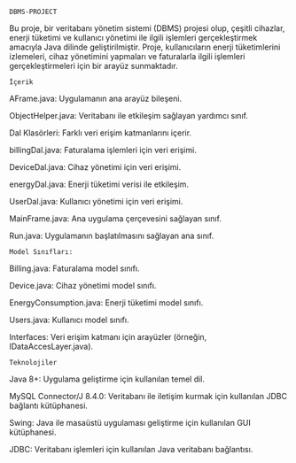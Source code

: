     DBMS-PROJECT

Bu proje, bir veritabanı yönetim sistemi (DBMS) projesi olup, çeşitli cihazlar, enerji tüketimi ve kullanıcı yönetimi ile ilgili işlemleri gerçekleştirmek amacıyla Java dilinde geliştirilmiştir. Proje, kullanıcıların enerji tüketimlerini izlemeleri, cihaz yönetimini yapmaları ve faturalarla ilgili işlemleri gerçekleştirmeleri için bir arayüz sunmaktadır.

    İçerik

AFrame.java: Uygulamanın ana arayüz bileşeni.  

ObjectHelper.java: Veritabanı ile etkileşim sağlayan yardımcı sınıf.

Dal Klasörleri: Farklı veri erişim katmanlarını içerir.

billingDal.java: Faturalama işlemleri için veri erişimi.

DeviceDal.java: Cihaz yönetimi için veri erişimi.

energyDal.java: Enerji tüketimi verisi ile etkileşim.

UserDal.java: Kullanıcı yönetimi için veri erişimi.

MainFrame.java: Ana uygulama çerçevesini sağlayan sınıf.

Run.java: Uygulamanın başlatılmasını sağlayan ana sınıf.

    Model Sınıfları:
Billing.java: Faturalama model sınıfı.

Device.java: Cihaz yönetimi model sınıfı.

EnergyConsumption.java: Enerji tüketimi model sınıfı.

Users.java: Kullanıcı model sınıfı.

Interfaces: Veri erişim katmanı için arayüzler (örneğin, IDataAccesLayer.java).

    Teknolojiler
Java 8+: Uygulama geliştirme için kullanılan temel dil.

MySQL Connector/J 8.4.0: Veritabanı ile iletişim kurmak için kullanılan JDBC bağlantı kütüphanesi.

Swing: Java ile masaüstü uygulaması geliştirme için kullanılan GUI kütüphanesi.

JDBC: Veritabanı işlemleri için kullanılan Java veritabanı bağlantısı.